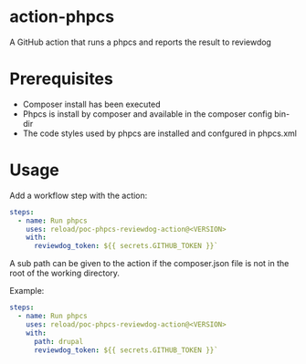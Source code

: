 # action-phpcs
A GitHub action that runs a phpcs and reports the result to reviewdog

# Prerequisites
* Composer install has been executed
* Phpcs is install by composer and available in the composer config bin-dir
* The code styles used by phpcs are installed and confgured in phpcs.xml

# Usage
Add a workflow step with the action:

```yaml
steps:
  - name: Run phpcs
    uses: reload/poc-phpcs-reviewdog-action@<VERSION>
    with:
      reviewdog_token: ${{ secrets.GITHUB_TOKEN }}`
```

A sub path can be given to the action if the composer.json file is not in the root of the working directory.

Example:

```yaml
steps:
  - name: Run phpcs
    uses: reload/poc-phpcs-reviewdog-action@<VERSION>
    with:
      path: drupal
      reviewdog_token: ${{ secrets.GITHUB_TOKEN }}`
```